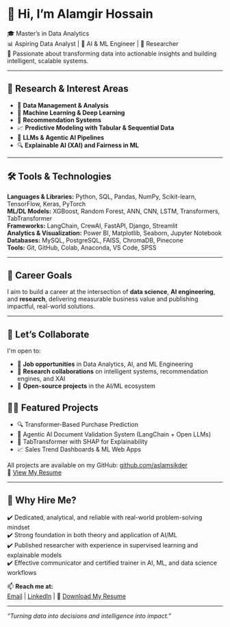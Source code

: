# 👋 Hi, I’m Alamgir Hossain

🎓 Master’s in Data Analytics  
📊 Aspiring Data Analyst | 🤖 AI & ML Engineer | 🧪 Researcher  
📍 Passionate about transforming data into actionable insights and building intelligent, scalable systems.

---

## 🧠 Research & Interest Areas  
- 📌 **Data Management & Analysis**  
- 🤖 **Machine Learning & Deep Learning**  
- 🎯 **Recommendation Systems**  
- 📈 **Predictive Modeling with Tabular & Sequential Data**  
- 🧠 **LLMs & Agentic AI Pipelines**  
- 🔍 **Explainable AI (XAI) and Fairness in ML**

---

## 🛠️ Tools & Technologies  
**Languages & Libraries:** Python, SQL, Pandas, NumPy, Scikit-learn, TensorFlow, Keras, PyTorch  
**ML/DL Models:** XGBoost, Random Forest, ANN, CNN, LSTM, Transformers, TabTransformer  
**Frameworks:** LangChain, CrewAI, FastAPI, Django, Streamlit  
**Analytics & Visualization:** Power BI, Matplotlib, Seaborn, Jupyter Notebook  
**Databases:** MySQL, PostgreSQL, FAISS, ChromaDB, Pinecone  
**Tools:** Git, GitHub, Colab, Anaconda, VS Code, SPSS

---

## 🎯 Career Goals  
I aim to build a career at the intersection of **data science**, **AI engineering**, and **research**, delivering measurable business value and publishing impactful, real-world solutions.

---

## 🤝 Let’s Collaborate  
I'm open to:
- 💼 **Job opportunities** in Data Analytics, AI, and ML Engineering  
- 🔬 **Research collaborations** on intelligent systems, recommendation engines, and XAI  
- 🧠 **Open-source projects** in the AI/ML ecosystem

## 🧑‍💻 Featured Projects
- 🔍 Transformer-Based Purchase Prediction  
- 📄 Agentic AI Document Validation System (LangChain + Open LLMs)  
- 🧠 TabTransformer with SHAP for Explainability  
- 📈 Sales Trend Dashboards & ML Web Apps

All projects are available on my GitHub: [github.com/aslamsikder](https://github.com/aslamsikder)  
📄 [View My Resume](https://drive.google.com/file/d/1b3ARyI00f4c2F0j_uSJQG5Nj9oZAwitN/view)

---

## 💬 Why Hire Me?

✔️ Dedicated, analytical, and reliable with real-world problem-solving mindset  
✔️ Strong foundation in both theory and application of AI/ML  
✔️ Published researcher with experience in supervised learning and explainable models  
✔️ Effective communicator and certified trainer in AI, ML, and data science workflows


📫 **Reach me at:**  
[Email](mailto:alamgirhossain9@gmail.com) | [LinkedIn](https://www.linkedin.com/in/alamgir-hossain-54b4b0223/) | 
📄 [Download My Resume](https://drive.google.com/file/d/1b3ARyI00f4c2F0j_uSJQG5Nj9oZAwitN/view)

---

_“Turning data into decisions and intelligence into impact.”_
